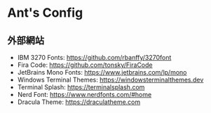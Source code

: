 # Ant's Config

## 外部網站

- IBM 3270 Fonts: <https://github.com/rbanffy/3270font>
- Fira Code: <https://github.com/tonsky/FiraCode>
- JetBrains Mono Fonts: <https://www.jetbrains.com/lp/mono>
- Windows Terminal Themes: <https://windowsterminalthemes.dev>
- Terminal Splash: <https://terminalsplash.com>
- Nerd Font: <https://www.nerdfonts.com/#home>
- Dracula Theme: <https://draculatheme.com>
